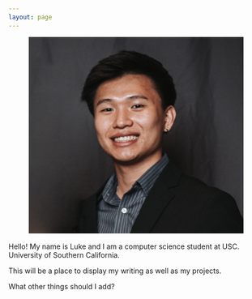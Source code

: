 ```yaml
---
layout: page
---
```


<section class = "row">
    <figure class="column image">
        <img src="/assets/images/favicon.png">
    </figure>
    <article class="column">
        <p>
            Hello! My name is Luke and I am a computer science student at 
            <span class = "usc_short" >USC.</span>
            <span class = "hide" >University of Southern California.</span>
        </p>
        <p>
            This will be a place to display my writing as well as my projects.
        </p>
        <p>
            What other things should I add?
        </p> 
    </article>
</section>

